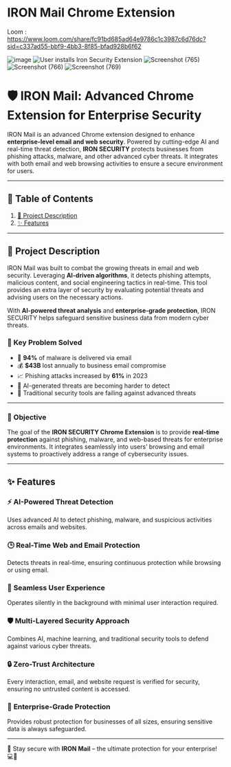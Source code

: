 # IRON Mail Chrome Extension
Loom : https://www.loom.com/share/fc91bd685ad64e9786c1c3987c6d76dc?sid=c337ad55-bbf9-4bb3-8f85-bfad928b6f62


![image](https://github.com/user-attachments/assets/16c5f88e-9135-44ed-9ce6-816f690fbb1f)
![User installs Iron Security Extension](https://github.com/user-attachments/assets/3cef9f51-e35c-424b-b76e-712846b1ac07)
![Screenshot (765)](https://github.com/user-attachments/assets/1f2b0334-0e82-4d7c-812f-a8421195ae14)
![Screenshot (766)](https://github.com/user-attachments/assets/cab20b25-fc79-4915-861f-83b870806f48)
![Screenshot (769)](https://github.com/user-attachments/assets/f2c1a5ce-6962-4b1f-aedb-8416b9108e97)





# 🛡️ IRON Mail: Advanced Chrome Extension for Enterprise Security

IRON Mail is an advanced Chrome extension designed to enhance **enterprise-level email and web security**. Powered by cutting-edge AI and real-time threat detection, **IRON SECURITY** protects businesses from phishing attacks, malware, and other advanced cyber threats. It integrates with both email and web browsing activities to ensure a secure environment for users.

---

## 📖 Table of Contents
1. [📜 Project Description](#-project-description)
2. [✨ Features](#-features)

---

## 📜 Project Description

IRON Mail was built to combat the growing threats in email and web security. Leveraging **AI-driven algorithms**, it detects phishing attempts, malicious content, and social engineering tactics in real-time. This tool provides an extra layer of security by evaluating potential threats and advising users on the necessary actions.

With **AI-powered threat analysis** and **enterprise-grade protection**, IRON SECURITY helps safeguard sensitive business data from modern cyber threats.

### 🔑 Key Problem Solved
- 🚨 **94%** of malware is delivered via email  
- 💰 **$43B** lost annually to business email compromise  
- 📈 Phishing attacks increased by **61%** in 2023  
- 🤖 AI-generated threats are becoming harder to detect  
- 🛑 Traditional security tools are failing against advanced threats  

---

### 🎯 Objective

The goal of the **IRON SECURITY Chrome Extension** is to provide **real-time protection** against phishing, malware, and web-based threats for enterprise environments. It integrates seamlessly into users’ browsing and email systems to proactively address a range of cybersecurity issues.

---

## ✨ Features

### ⚡ **AI-Powered Threat Detection**  
Uses advanced AI to detect phishing, malware, and suspicious activities across emails and websites.

### 🕒 **Real-Time Web and Email Protection**  
Detects threats in real-time, ensuring continuous protection while browsing or using email.

### 🤝 **Seamless User Experience**  
Operates silently in the background with minimal user interaction required.

### 🛡️ **Multi-Layered Security Approach**  
Combines AI, machine learning, and traditional security tools to defend against various cyber threats.

### 🔒 **Zero-Trust Architecture**  
Every interaction, email, and website request is verified for security, ensuring no untrusted content is accessed.

### 🏢 **Enterprise-Grade Protection**  
Provides robust protection for businesses of all sizes, ensuring sensitive data is always safeguarded.

---

🚀 Stay secure with **IRON Mail** – the ultimate protection for your enterprise! 💻🔐
